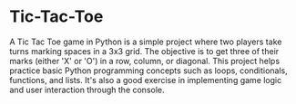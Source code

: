 # Tic-Tac-Toe
A Tic Tac Toe game in Python is a simple project where two players take turns marking spaces in a 3x3 grid. The objective is to get three of their marks (either 'X' or 'O') in a row, column, or diagonal. 
This project helps practice basic Python programming concepts such as loops, conditionals, functions, and lists. It's also a good exercise in implementing game logic and user interaction through the console.
